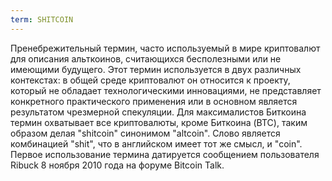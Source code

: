 ```yaml
---
term: SHITCOIN
---
```


Пренебрежительный термин, часто используемый в мире криптовалют для описания альткоинов, считающихся бесполезными или не имеющими будущего. Этот термин используется в двух различных контекстах: в общей среде криптовалют он относится к проекту, который не обладает технологическими инновациями, не представляет конкретного практического применения или в основном является результатом чрезмерной спекуляции. Для максималистов Биткоина термин охватывает все криптовалюты, кроме Биткоина (BTC), таким образом делая "shitcoin" синонимом "altcoin". Слово является комбинацией "shit", что в английском имеет тот же смысл, и "coin". Первое использование термина датируется сообщением пользователя Ribuck 8 ноября 2010 года на форуме Bitcoin Talk.
